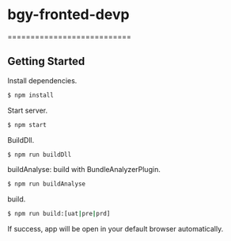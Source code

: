 # bgy-fronted-devp
===========================
## Getting Started
Install dependencies.

```bash
$ npm install
```

Start server.

```bash
$ npm start
```

BuildDll.

```bash
$ npm run buildDll
```

buildAnalyse: build with BundleAnalyzerPlugin.

```bash
$ npm run buildAnalyse
```

build.

```bash
$ npm run build:[uat|pre|prd]
```
If success, app will be open in your default browser automatically.

